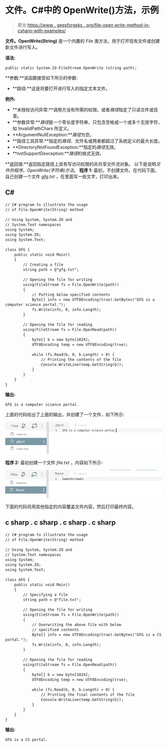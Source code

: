 # 文件。C#中的 OpenWrite()方法，示例

> 原文:[https://www . geesforgeks . org/file-open write-method-in-csharp-with-examples/](https://www.geeksforgeeks.org/file-openwrite-method-in-csharp-with-examples/)

**文件。OpenWrite(String)** 是一个内置的 File 类方法，用于打开现有文件或创建新文件进行写入。

**语法:**

```
public static System.IO.FileStream OpenWrite (string path);
```

**参数:**该函数接受如下所示的参数:

*   **路径:**这是将要打开进行写入的指定文本文件。

**例外:**

*   **未授权访问异常:**调用方没有所需的权限。或者*路径*指定了只读文件或目录。
*   **参数异常:***路径*是一个零长度字符串，只包含空格或一个或多个无效字符，如 InvalidPathChars 所定义。
*   **ArgumentNullException:***路径*为空。
*   **路径工具异常:**指定的*路径*、文件名或两者都超过了系统定义的最大长度。
*   **DirectoryNotFoundException:**指定的*路径*无效。
*   **notSupportDexception:***路径*的格式无效。

**返回值:**返回指定路径上具有写访问权限的非共享文件流对象。
以下是说明*文件的程序。OpenWrite(字符串)方法*。
**程序 1:** 最初，不创建文件。在代码下面，自己创建一个文件 *gfg.txt* ，在里面写一些文字，打印出来。

## C#

```
// C# program to illustrate the usage
// of File.OpenWrite(String) method

// Using System, System.IO and
// System.Text namespaces
using System;
using System.IO;
using System.Text;

class GFG {
    public static void Main()
    {
        // Creating a file
        string path = @"gfg.txt";

        // Opening the file for writing
        using(FileStream fs = File.OpenWrite(path))
        {
            // Putting below specified contents
            Byte[] info = new UTF8Encoding(true).GetBytes("GFG is a computer science portal.");
            fs.Write(info, 0, info.Length);
        }

        // Opening the file for reading
        using(FileStream fs = File.OpenRead(path))
        {
            byte[] b = new byte[1024];
            UTF8Encoding temp = new UTF8Encoding(true);

            while (fs.Read(b, 0, b.Length) > 0) {
                // Printing the contents of the file
                Console.WriteLine(temp.GetString(b));
            }
        }
    }
}
```

**输出:**

```
GFG is a computer science portal.
```

上面的代码给出了上面的输出，并创建了一个文件，如下所示:

![gfg.txt](img/7e18b91ece7d43bc0b7095d8d1914a6a.png)

**程序 2:** 最初创建一个文件 *file.txt* ，内容如下所示-

![file.txt](img/355ab557f458f371c9801a73f6a6e8b5.png)

下面的代码将用其他指定的内容覆盖文件内容，然后打印最终内容。

## c sharp . c sharp . c sharp . c sharp

```
// C# program to illustrate the usage
// of File.OpenWrite(String) method

// Using System, System.IO and
// System.Text namespaces
using System;
using System.IO;
using System.Text;

class GFG {
    public static void Main()
    {
        // Specifying a file
        string path = @"file.txt";

        // Opening the file for writing
        using(FileStream fs = File.OpenWrite(path))
        {
            // Overwriting the above file with below
            // specified contents
            Byte[] info = new UTF8Encoding(true).GetBytes("GFG is a CS portal.");
            fs.Write(info, 0, info.Length);
        }

        // Opening the file for reading
        using(FileStream fs = File.OpenRead(path))
        {
            byte[] b = new byte[1024];
            UTF8Encoding temp = new UTF8Encoding(true);

            while (fs.Read(b, 0, b.Length) > 0) {
                // Printing the final contents of the file
                Console.WriteLine(temp.GetString(b));
            }
        }
    }
}
```

**输出:**

```
GFG is a CS portal.
```